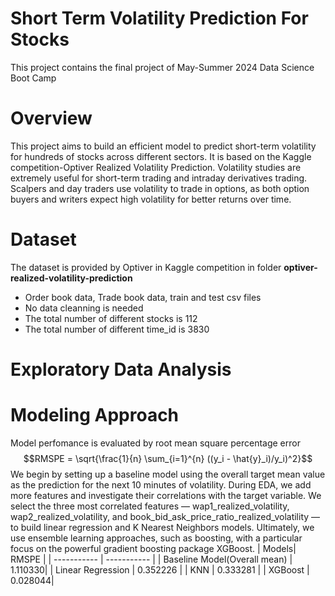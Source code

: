 # Short Term Volatility Prediction For Stocks
This project contains the final project of May-Summer 2024 Data Science Boot Camp

# Overview
This project aims to build an efficient model to predict short-term volatility for hundreds of stocks across different sectors. It is based on the Kaggle competition-Optiver Realized Volatility Prediction. Volatility studies are extremely useful for short-term trading and intraday derivatives trading. Scalpers and day traders use volatility to trade in options, as both option buyers and writers expect high volatility for better returns over time.

# Dataset
The dataset is provided by Optiver in Kaggle competition in folder **optiver-realized-volatility-prediction**
- Order book data, Trade book data, train and test csv files
- No data cleanning is needed
- The total number of different stocks is 112
- The total number of different time\_id is 3830
# Exploratory Data Analysis
# Modeling Approach
Model perfomance is evaluated by root mean square percentage error 
$$RMSPE = \sqrt{\frac{1}{n} \sum_{i=1}^{n} ((y_i - \hat{y}_i)/y_i)^2}$$
We begin by setting up a baseline model using the overall target mean value as the prediction for the next 10 minutes of volatility. During EDA, we add more features and investigate their correlations with the target variable. We select the three most correlated features  — wap1\_realized\_volatility, wap2\_realized\_volatility, and book\_bid\_ask\_price\_ratio\_realized\_volatility — to build linear regression and K Nearest Neighbors models. Ultimately, we use ensemble learning approaches, such as boosting, with a particular focus on the powerful gradient boosting package XGBoost.
| Models| RMSPE |
| ----------- | ----------- |
| Baseline Model(Overall mean) | 1.110330|
| Linear Regression | 0.352226 |
| KNN |  0.333281 |
|  XGBoost |  0.028044|


